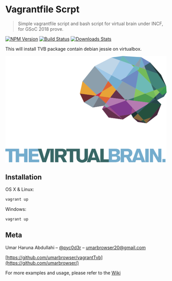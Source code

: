 # Vagrantfile Scrpt
> Simple vagrantfile script and bash script for virtual brain under INCF, for GSoC 2018 prove.

[![NPM Version][npm-image]][npm-url]
[![Build Status][travis-image]][travis-url]
[![Downloads Stats][npm-downloads]][npm-url]

This will install TVB package contain debian jessie on virtualbox.

![](TVB_logo.svg)

## Installation

OS X & Linux:

```sh
vagrant up
```

Windows:

```sh
vagrant up
```

## Meta

Umar Haruna Abdullahi – [@pyc0d3r](https://twitter.com/UmarParooq) – umarbrowser20@gmail.com


[https://github.com/umarbrowser/vagrantTvb](https://github.com/umarbrowser/)

For more examples and usage, please refer to the [Wiki][wiki] 

[npm-image]: https://img.shields.io/npm/v/datadog-metrics.svg?style=flat-square
[npm-url]: https://npmjs.org/package/datadog-metrics
[npm-downloads]: https://img.shields.io/npm/dm/datadog-metrics.svg?style=flat-square
[travis-image]: https://img.shields.io/travis/dbader/node-datadog-metrics/master.svg?style=flat-square
[travis-url]: https://travis-ci.org/dbader/node-datadog-metrics
[wiki]: doc.thevirtualbrain.org

